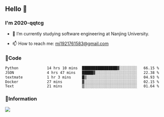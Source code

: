 ## Hello 👋


### I'm 2020-qqtcg

- 🔭 I’m currently studying software engineering at Nanjing University. 
<!-- - 🌱 I’m currently learning MLsys and -->
<!-- - 👯 I’m looking to collaborate on ... -->
<!-- - 🤔 I’m looking for help with ... -->
<!-- - 💬 Ask me about ... -->
- 📫 How to reach me: mj1921761583@gmail.com
<!-- - 😄 Pronouns: ... -->
<!-- - ⚡ Fun fact: ... -->

### 🌱Code
<!--START_SECTION:waka-->

```txt
Python             14 hrs 10 mins  ████████████████▓░░░░░░░░   66.15 %
JSON               4 hrs 47 mins   █████▓░░░░░░░░░░░░░░░░░░░   22.38 %
textmate           1 hr 3 mins     █▒░░░░░░░░░░░░░░░░░░░░░░░   04.93 %
Docker             27 mins         ▓░░░░░░░░░░░░░░░░░░░░░░░░   02.15 %
Text               21 mins         ▒░░░░░░░░░░░░░░░░░░░░░░░░   01.64 %
```

<!--END_SECTION:waka-->

### 💬Information
![](https://github-readme-stats.vercel.app/api?username=2020-qqtcg&theme=buefy&hide_border=false)


<!-- <div align="center"> <img src="https://github-readme-activity-graph.vercel.app/graph?username=2020-qqtcg&theme=minimal" /> </div> -->


